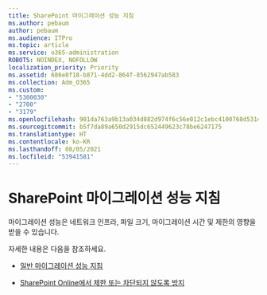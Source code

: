 ```yaml
---
title: SharePoint 마이그레이션 성능 지침
ms.author: pebaum
author: pebaum
ms.audience: ITPro
ms.topic: article
ms.service: o365-administration
ROBOTS: NOINDEX, NOFOLLOW
localization_priority: Priority
ms.assetid: 686e8f18-b871-4dd2-864f-8562947ab583
ms.collection: Adm_O365
ms.custom:
- "5300030"
- "2700"
- "3179"
ms.openlocfilehash: 901da763a9b13a034d882d974f6c56e012c1ebc4100768d5314a2e8fa80bdb31
ms.sourcegitcommit: b5f7da89a650d2915dc652449623c78be6247175
ms.translationtype: HT
ms.contentlocale: ko-KR
ms.lasthandoff: 08/05/2021
ms.locfileid: "53941581"
---
```

# <a name="sharepoint-migration-performance-guidance"></a>SharePoint 마이그레이션 성능 지침

마이그레이션 성능은 네트워크 인프라, 파일 크기, 마이그레이션 시간 및 제한의 영향을 받을 수 있습니다.

자세한 내용은 다음을 참조하세요.

- [일반 마이그레이션 성능 지침](https://docs.microsoft.com/sharepointmigration/sharepoint-online-and-onedrive-migration-speed)

- [SharePoint Online에서 제한 또는 차단되지 않도록 방지](https://docs.microsoft.com/sharepoint/dev/general-development/how-to-avoid-getting-throttled-or-blocked-in-sharepoint-online)
